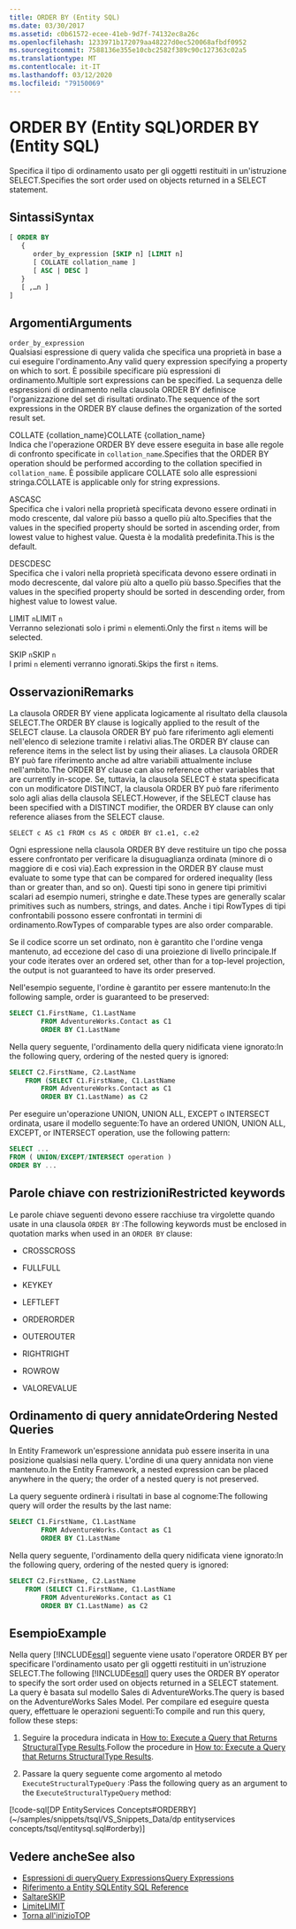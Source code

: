 ```yaml
---
title: ORDER BY (Entity SQL)
ms.date: 03/30/2017
ms.assetid: c0b61572-ecee-41eb-9d7f-74132ec8a26c
ms.openlocfilehash: 1233971b172079aa48227d0ec520068afbdf0952
ms.sourcegitcommit: 7588136e355e10cbc2582f389c90c127363c02a5
ms.translationtype: MT
ms.contentlocale: it-IT
ms.lasthandoff: 03/12/2020
ms.locfileid: "79150069"
---
```

# <a name="order-by-entity-sql"></a><span data-ttu-id="16a46-102">ORDER BY (Entity SQL)</span><span class="sxs-lookup"><span data-stu-id="16a46-102">ORDER BY (Entity SQL)</span></span>
<span data-ttu-id="16a46-103">Specifica il tipo di ordinamento usato per gli oggetti restituiti in un'istruzione SELECT.</span><span class="sxs-lookup"><span data-stu-id="16a46-103">Specifies the sort order used on objects returned in a SELECT statement.</span></span>  
  
## <a name="syntax"></a><span data-ttu-id="16a46-104">Sintassi</span><span class="sxs-lookup"><span data-stu-id="16a46-104">Syntax</span></span>  
  
```sql  
[ ORDER BY
   {  
      order_by_expression [SKIP n] [LIMIT n]  
      [ COLLATE collation_name ]  
      [ ASC | DESC ]  
   }  
   [ ,…n ]
]  
```  
  
## <a name="arguments"></a><span data-ttu-id="16a46-105">Argomenti</span><span class="sxs-lookup"><span data-stu-id="16a46-105">Arguments</span></span>  
 `order_by_expression`  
 <span data-ttu-id="16a46-106">Qualsiasi espressione di query valida che specifica una proprietà in base a cui eseguire l'ordinamento.</span><span class="sxs-lookup"><span data-stu-id="16a46-106">Any valid query expression specifying a property on which to sort.</span></span> <span data-ttu-id="16a46-107">È possibile specificare più espressioni di ordinamento.</span><span class="sxs-lookup"><span data-stu-id="16a46-107">Multiple sort expressions can be specified.</span></span> <span data-ttu-id="16a46-108">La sequenza delle espressioni di ordinamento nella clausola ORDER BY definisce l'organizzazione del set di risultati ordinato.</span><span class="sxs-lookup"><span data-stu-id="16a46-108">The sequence of the sort expressions in the ORDER BY clause defines the organization of the sorted result set.</span></span>  
  
 <span data-ttu-id="16a46-109">COLLATE {collation_name}</span><span class="sxs-lookup"><span data-stu-id="16a46-109">COLLATE {collation_name}</span></span>  
 <span data-ttu-id="16a46-110">Indica che l'operazione ORDER BY deve essere eseguita in base alle regole di confronto specificate in `collation_name`.</span><span class="sxs-lookup"><span data-stu-id="16a46-110">Specifies that the ORDER BY operation should be performed according to the collation specified in `collation_name`.</span></span> <span data-ttu-id="16a46-111">È possibile applicare COLLATE solo alle espressioni stringa.</span><span class="sxs-lookup"><span data-stu-id="16a46-111">COLLATE is applicable only for string expressions.</span></span>  
  
 <span data-ttu-id="16a46-112">ASC</span><span class="sxs-lookup"><span data-stu-id="16a46-112">ASC</span></span>  
 <span data-ttu-id="16a46-113">Specifica che i valori nella proprietà specificata devono essere ordinati in modo crescente, dal valore più basso a quello più alto.</span><span class="sxs-lookup"><span data-stu-id="16a46-113">Specifies that the values in the specified property should be sorted in ascending order, from lowest value to highest value.</span></span> <span data-ttu-id="16a46-114">Questa è la modalità predefinita.</span><span class="sxs-lookup"><span data-stu-id="16a46-114">This is the default.</span></span>  
  
 <span data-ttu-id="16a46-115">DESC</span><span class="sxs-lookup"><span data-stu-id="16a46-115">DESC</span></span>  
 <span data-ttu-id="16a46-116">Specifica che i valori nella proprietà specificata devono essere ordinati in modo decrescente, dal valore più alto a quello più basso.</span><span class="sxs-lookup"><span data-stu-id="16a46-116">Specifies that the values in the specified property should be sorted in descending order, from highest value to lowest value.</span></span>  
  
 <span data-ttu-id="16a46-117">LIMIT `n`</span><span class="sxs-lookup"><span data-stu-id="16a46-117">LIMIT `n`</span></span>  
 <span data-ttu-id="16a46-118">Verranno selezionati solo i primi `n` elementi.</span><span class="sxs-lookup"><span data-stu-id="16a46-118">Only the first `n` items will be selected.</span></span>  
  
 <span data-ttu-id="16a46-119">SKIP `n`</span><span class="sxs-lookup"><span data-stu-id="16a46-119">SKIP `n`</span></span>  
 <span data-ttu-id="16a46-120">I primi `n` elementi verranno ignorati.</span><span class="sxs-lookup"><span data-stu-id="16a46-120">Skips the first `n` items.</span></span>  
  
## <a name="remarks"></a><span data-ttu-id="16a46-121">Osservazioni</span><span class="sxs-lookup"><span data-stu-id="16a46-121">Remarks</span></span>  
 <span data-ttu-id="16a46-122">La clausola ORDER BY viene applicata logicamente al risultato della clausola SELECT.</span><span class="sxs-lookup"><span data-stu-id="16a46-122">The ORDER BY clause is logically applied to the result of the SELECT clause.</span></span> <span data-ttu-id="16a46-123">La clausola ORDER BY può fare riferimento agli elementi nell'elenco di selezione tramite i relativi alias.</span><span class="sxs-lookup"><span data-stu-id="16a46-123">The ORDER BY clause can reference items in the select list by using their aliases.</span></span> <span data-ttu-id="16a46-124">La clausola ORDER BY può fare riferimento anche ad altre variabili attualmente incluse nell'ambito.</span><span class="sxs-lookup"><span data-stu-id="16a46-124">The ORDER BY clause can also reference other variables that are currently in-scope.</span></span> <span data-ttu-id="16a46-125">Se, tuttavia, la clausola SELECT è stata specificata con un modificatore DISTINCT, la clausola ORDER BY può fare riferimento solo agli alias della clausola SELECT.</span><span class="sxs-lookup"><span data-stu-id="16a46-125">However, if the SELECT clause has been specified with a DISTINCT modifier, the ORDER BY clause can only reference aliases from the SELECT clause.</span></span>  
  
 `SELECT c AS c1 FROM cs AS c ORDER BY c1.e1, c.e2`  
  
 <span data-ttu-id="16a46-126">Ogni espressione nella clausola ORDER BY deve restituire un tipo che possa essere confrontato per verificare la disuguaglianza ordinata (minore di o maggiore di e così via).</span><span class="sxs-lookup"><span data-stu-id="16a46-126">Each expression in the ORDER BY clause must evaluate to some type that can be compared for ordered inequality (less than or greater than, and so on).</span></span> <span data-ttu-id="16a46-127">Questi tipi sono in genere tipi primitivi scalari ad esempio numeri, stringhe e date.</span><span class="sxs-lookup"><span data-stu-id="16a46-127">These types are generally scalar primitives such as numbers, strings, and dates.</span></span> <span data-ttu-id="16a46-128">Anche i tipi RowTypes di tipi confrontabili possono essere confrontati in termini di ordinamento.</span><span class="sxs-lookup"><span data-stu-id="16a46-128">RowTypes of comparable types are also order comparable.</span></span>  
  
 <span data-ttu-id="16a46-129">Se il codice scorre un set ordinato, non è garantito che l'ordine venga mantenuto, ad eccezione del caso di una proiezione di livello principale.</span><span class="sxs-lookup"><span data-stu-id="16a46-129">If your code iterates over an ordered set, other than for a top-level projection, the output is not guaranteed to have its order preserved.</span></span>  

<span data-ttu-id="16a46-130">Nell'esempio seguente, l'ordine è garantito per essere mantenuto:</span><span class="sxs-lookup"><span data-stu-id="16a46-130">In the following sample, order is guaranteed to be preserved:</span></span>

```sql  
SELECT C1.FirstName, C1.LastName  
        FROM AdventureWorks.Contact as C1  
        ORDER BY C1.LastName  
```  

<span data-ttu-id="16a46-131">Nella query seguente, l'ordinamento della query nidificata viene ignorato:</span><span class="sxs-lookup"><span data-stu-id="16a46-131">In the following query, ordering of the nested query is ignored:</span></span>  

```sql  
SELECT C2.FirstName, C2.LastName  
    FROM (SELECT C1.FirstName, C1.LastName  
        FROM AdventureWorks.Contact as C1  
        ORDER BY C1.LastName) as C2  
```  
  
 <span data-ttu-id="16a46-132">Per eseguire un'operazione UNION, UNION ALL, EXCEPT o INTERSECT ordinata, usare il modello seguente:</span><span class="sxs-lookup"><span data-stu-id="16a46-132">To have an ordered UNION, UNION ALL, EXCEPT, or INTERSECT operation, use the following pattern:</span></span>  
  
```sql  
SELECT ...  
FROM ( UNION/EXCEPT/INTERSECT operation )  
ORDER BY ...  
```  
  
## <a name="restricted-keywords"></a><span data-ttu-id="16a46-133">Parole chiave con restrizioni</span><span class="sxs-lookup"><span data-stu-id="16a46-133">Restricted keywords</span></span>  
 <span data-ttu-id="16a46-134">Le parole chiave seguenti devono essere racchiuse tra virgolette quando usate in una clausola `ORDER BY` :</span><span class="sxs-lookup"><span data-stu-id="16a46-134">The following keywords must be enclosed in quotation marks when used in an `ORDER BY` clause:</span></span>  
  
- <span data-ttu-id="16a46-135">CROSS</span><span class="sxs-lookup"><span data-stu-id="16a46-135">CROSS</span></span>  
  
- <span data-ttu-id="16a46-136">FULL</span><span class="sxs-lookup"><span data-stu-id="16a46-136">FULL</span></span>  
  
- <span data-ttu-id="16a46-137">KEY</span><span class="sxs-lookup"><span data-stu-id="16a46-137">KEY</span></span>  
  
- <span data-ttu-id="16a46-138">LEFT</span><span class="sxs-lookup"><span data-stu-id="16a46-138">LEFT</span></span>  
  
- <span data-ttu-id="16a46-139">ORDER</span><span class="sxs-lookup"><span data-stu-id="16a46-139">ORDER</span></span>  
  
- <span data-ttu-id="16a46-140">OUTER</span><span class="sxs-lookup"><span data-stu-id="16a46-140">OUTER</span></span>  
  
- <span data-ttu-id="16a46-141">RIGHT</span><span class="sxs-lookup"><span data-stu-id="16a46-141">RIGHT</span></span>  
  
- <span data-ttu-id="16a46-142">ROW</span><span class="sxs-lookup"><span data-stu-id="16a46-142">ROW</span></span>  
  
- <span data-ttu-id="16a46-143">VALORE</span><span class="sxs-lookup"><span data-stu-id="16a46-143">VALUE</span></span>  
  
## <a name="ordering-nested-queries"></a><span data-ttu-id="16a46-144">Ordinamento di query annidate</span><span class="sxs-lookup"><span data-stu-id="16a46-144">Ordering Nested Queries</span></span>  
 <span data-ttu-id="16a46-145">In Entity Framework un'espressione annidata può essere inserita in una posizione qualsiasi nella query. L'ordine di una query annidata non viene mantenuto.</span><span class="sxs-lookup"><span data-stu-id="16a46-145">In the Entity Framework, a nested expression can be placed anywhere in the query; the order of a nested query is not preserved.</span></span>  

<span data-ttu-id="16a46-146">La query seguente ordinerà i risultati in base al cognome:</span><span class="sxs-lookup"><span data-stu-id="16a46-146">The following query will order the results by the last name:</span></span>  

```sql  
SELECT C1.FirstName, C1.LastName  
        FROM AdventureWorks.Contact as C1  
        ORDER BY C1.LastName  
```  

<span data-ttu-id="16a46-147">Nella query seguente, l'ordinamento della query nidificata viene ignorato:</span><span class="sxs-lookup"><span data-stu-id="16a46-147">In the following query, ordering of the nested query is ignored:</span></span>  

```sql  
SELECT C2.FirstName, C2.LastName  
    FROM (SELECT C1.FirstName, C1.LastName  
        FROM AdventureWorks.Contact as C1  
        ORDER BY C1.LastName) as C2  
```  
  
## <a name="example"></a><span data-ttu-id="16a46-148">Esempio</span><span class="sxs-lookup"><span data-stu-id="16a46-148">Example</span></span>  
 <span data-ttu-id="16a46-149">Nella query [!INCLUDE[esql](../../../../../../includes/esql-md.md)] seguente viene usato l'operatore ORDER BY per specificare l'ordinamento usato per gli oggetti restituiti in un'istruzione SELECT.</span><span class="sxs-lookup"><span data-stu-id="16a46-149">The following [!INCLUDE[esql](../../../../../../includes/esql-md.md)] query uses the ORDER BY operator to specify the sort order used on objects returned in a SELECT statement.</span></span> <span data-ttu-id="16a46-150">La query è basata sul modello Sales di AdventureWorks.</span><span class="sxs-lookup"><span data-stu-id="16a46-150">The query is based on the AdventureWorks Sales Model.</span></span> <span data-ttu-id="16a46-151">Per compilare ed eseguire questa query, effettuare le operazioni seguenti:</span><span class="sxs-lookup"><span data-stu-id="16a46-151">To compile and run this query, follow these steps:</span></span>  
  
1. <span data-ttu-id="16a46-152">Seguire la procedura indicata in [How to: Execute a Query that Returns StructuralType Results](../how-to-execute-a-query-that-returns-structuraltype-results.md).</span><span class="sxs-lookup"><span data-stu-id="16a46-152">Follow the procedure in [How to: Execute a Query that Returns StructuralType Results](../how-to-execute-a-query-that-returns-structuraltype-results.md).</span></span>  
  
2. <span data-ttu-id="16a46-153">Passare la query seguente come argomento al metodo `ExecuteStructuralTypeQuery` :</span><span class="sxs-lookup"><span data-stu-id="16a46-153">Pass the following query as an argument to the `ExecuteStructuralTypeQuery` method:</span></span>  
  
 [!code-sql[DP EntityServices Concepts#ORDERBY](~/samples/snippets/tsql/VS_Snippets_Data/dp entityservices concepts/tsql/entitysql.sql#orderby)]  
  
## <a name="see-also"></a><span data-ttu-id="16a46-154">Vedere anche</span><span class="sxs-lookup"><span data-stu-id="16a46-154">See also</span></span>

- [<span data-ttu-id="16a46-155">Espressioni di queryQuery Expressions</span><span class="sxs-lookup"><span data-stu-id="16a46-155">Query Expressions</span></span>](query-expressions-entity-sql.md)
- [<span data-ttu-id="16a46-156">Riferimento a Entity SQL</span><span class="sxs-lookup"><span data-stu-id="16a46-156">Entity SQL Reference</span></span>](entity-sql-reference.md)
- [<span data-ttu-id="16a46-157">Saltare</span><span class="sxs-lookup"><span data-stu-id="16a46-157">SKIP</span></span>](skip-entity-sql.md)
- [<span data-ttu-id="16a46-158">Limite</span><span class="sxs-lookup"><span data-stu-id="16a46-158">LIMIT</span></span>](limit-entity-sql.md)
- [<span data-ttu-id="16a46-159">Torna all'inizio</span><span class="sxs-lookup"><span data-stu-id="16a46-159">TOP</span></span>](top-entity-sql.md)
